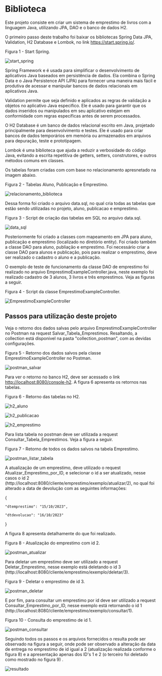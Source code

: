 # Biblioteca

Este projeto consiste em criar um sistema de emprestimo de livros com a linguagem Java, utilizando JPA, DAO e o banco de dados H2.

O primeiro passo deste trabalho foi baixar os bibliotecas Spring Data JPA, Validation, H2 Database e Lombok, no link <https://start.spring.io/>.

Figura 1 - Start Spring.

![start_spring](imagens/start_spring_atualizado.png)

Spring Framework e é usada para simplificar o desenvolvimento de aplicativos Java baseados em persistência de dados. Ela combina o Spring Data e o Java Persistence API (JPA) para fornecer uma maneira mais fácil e produtiva de acessar e manipular bancos de dados relacionais em aplicativos Java.

 Validation permite que seja definido e aplicados as regras de validação a objetos no aplicativo Java especifico. Ele é usado para garantir que os dados inseridos ou manipulados em seu aplicativo estejam em conformidade com regras específicas antes de serem processados.

 O H2 Database é um banco de dados relacional escrito em Java, projetado principalmente para desenvolvimento e testes. Ele é usado para criar bancos de dados temporários em memória ou armazenados em arquivos para depuração, teste e prototipagem.

Lombok é uma biblioteca que ajuda a reduzir a verbosidade do código Java, evitando a escrita repetitiva de getters, setters, construtores, e outros métodos comuns em classes.

Os tabelas foram criadas com com base no relacionamento apresnetado na imagem abaixo.

Figura 2 - Tabelas Aluno, Publicação e Emprestimo.

![relacionamento_biblioteca](imagens/relacionamento_biblioteca.drawio.png)

Dessa forma foi criado o arquivo data.sql, no qual cria todas as tabelas que estão sendo utilizadas no projeto, aluno, publicacao e emprestimo.

Figura 3 - Script de criação das tabelas em SQL no arquivo data.sql.

![data_sql](imagens/data_sql.png)

Posteriormente foi criado a classes com mapeamento em JPA para aluno, publicação e emprestimo (localizado no diretório entity). Foi criado também a classe DAO para aluno, publiação e emprestimo. Foi necessário criar a classe DAO para alunos e publicação, pois para realizar o emprestimo, deve ser realizado o cadastro o aluno e a publicação.

O exemplo de teste de funcionamento da classe DAO de emprestimo foi realizado no arquivo EmprestimoExampleController.java, neste exemplo foi realizado cadastro de 3 alunos, 3 livros e três emprestimos. Veja as figuras a seguir.

Figura 4 - Script da classe EmprestimoExampleController.

![EmprestimoExampleController](imagens/EmprestimoExampleController.png)

## Passos para utilização deste projeto

Veja o retorno dos dados salvas pelo arquivo EmprestimoExampleController no Postman na request Salvar_Tabela_Emprestimos. Resaltando, a collection está disponivel na pasta "collection_postman", com as devidas configurações.

Figura 5 - Retorno dos dados salvos pela classe EmprestimoExampleController no Postman.

![postman_salvar](imagens/postman_salvar.png)

Para ver o retorno no banco H2, deve ser acessado o link <http://localhost:8080/console-h2>. A figura 6 apresenta os retornos nas tabelas.

Figura 6 - Retorno das tabelas no H2.

![h2_aluno](imagens/h2_aluno.png)

![h2_publicacao](imagens/h2_publicacao.png)

![h2_emprestimo](imagens/h2_emprestimo.png)

Para lista  tabela no postman deve ser utilizada a request Consultar_Tabela_Emprestimos. Veja a figura a seguir.

Figura 7 - Retorno de todos os dados salvos na tabela Emprestimo.

![postman_listar_tabela](imagens/postman_listar_tabela.png)

A atualização de um emprestimo, deve utilizado o request Atualizar_Emprestimo_por_ID, e selecionar o id a ser atualizado, nesse casos o id 2 (http://localhost:8080/cliente/emprestimo/exemplo/atualizar/2),
no qual foi alterado a data de devolução com as seguintes informações:

{

    "dtemprestimo": "15/10/2023",
    
    "dtdevolucao": "16/10/2023"
    
}

A figura 8 apresenta detalhamente do que foi realizado.

Figura 8 - Atualização do emprestimo com id 2.

![postman_atualizar](imagens/postman_atualizar.png)

Para deletar um emprestimo deve ser utilizado a request Deletar_Emprestimo, nesse exemplo está deletando o id 3 (http://localhost:8080/cliente/emprestimo/exemplo/deletar/3).

Figura 9 - Deletar o emprestimo de id 3.

![postman_deletar](imagens/postman_deletar.png)

E por fim, para consultar um emprestimo por id deve ser utilizado a request Consultar_Emprestimo_por_ID, nesse exemplo está retornando o id 1 (http://localhost:8080/cliente/emprestimo/exemplo/consultar/1).

Figura 10 - Consulta do emprestimo de id 1.

![postman_consultar](imagens/postman_consultar_id.png)

Seguindo todos os passos e os arquivos fornecidos o resulta pode ser observado na figura a seguir, onde pode ser observado a alteração da data de entrega no emprestimo de id igual a 2 (atualização realizada conforme o figura 8) e a apresentação apenas dos ID's 1 e 2 (o terceiro foi deletado como mostrado no figura 9) .

![resultado](imagens/resultado.png)
